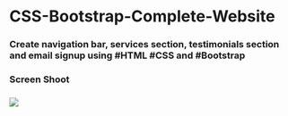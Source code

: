 # CSS-Bootstrap-Complete-Website

<h3>Create navigation bar, services section, testimonials section and email signup using #HTML #CSS and #Bootstrap<h3>

<h3>Screen Shoot<h3>

![](Bostrap.gif)